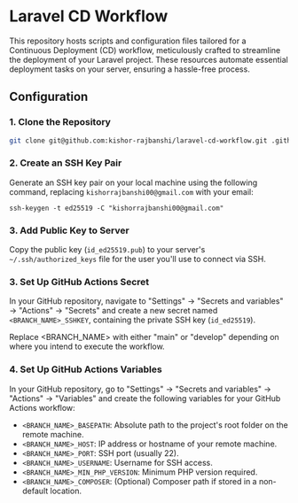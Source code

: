 # Laravel CD Workflow

This repository hosts scripts and configuration files tailored for a Continuous Deployment (CD) workflow, meticulously crafted to streamline the deployment of your Laravel project. These resources automate essential deployment tasks on your server, ensuring a hassle-free process.

## Configuration

### 1. Clone the Repository

```bash
git clone git@github.com:kishor-rajbanshi/laravel-cd-workflow.git .github
```

### 2. Create an SSH Key Pair

Generate an SSH key pair on your local machine using the following command, replacing `kishorrajbanshi00@gmail.com` with your email:

```shell
ssh-keygen -t ed25519 -C "kishorrajbanshi00@gmail.com"
```

### 3. Add Public Key to Server

Copy the public key (`id_ed25519.pub`) to your server's `~/.ssh/authorized_keys` file for the user you'll use to connect via SSH.

### 3. Set Up GitHub Actions Secret

In your GitHub repository, navigate to "Settings" -> "Secrets and variables" -> "Actions" -> "Secrets" and create a new secret named `<BRANCH_NAME>_SSHKEY`, containing the private SSH key (`id_ed25519`).

Replace <BRANCH_NAME> with either "main" or "develop" depending on where you intend to execute the workflow.

### 4. Set Up GitHub Actions Variables

In your GitHub repository, go to "Settings" -> "Secrets and variables" -> "Actions" -> "Variables" and create the following variables for your GitHub Actions workflow:

- `<BRANCH_NAME>_BASEPATH`: Absolute path to the project's root folder on the remote machine.
- `<BRANCH_NAME>_HOST`: IP address or hostname of your remote machine.
- `<BRANCH_NAME>_PORT`: SSH port (usually 22).
- `<BRANCH_NAME>_USERNAME`: Username for SSH access.
- `<BRANCH_NAME>_MIN_PHP_VERSION`: Minimum PHP version required.
- `<BRANCH_NAME>_COMPOSER`: (Optional) Composer path if stored in a non-default location.
